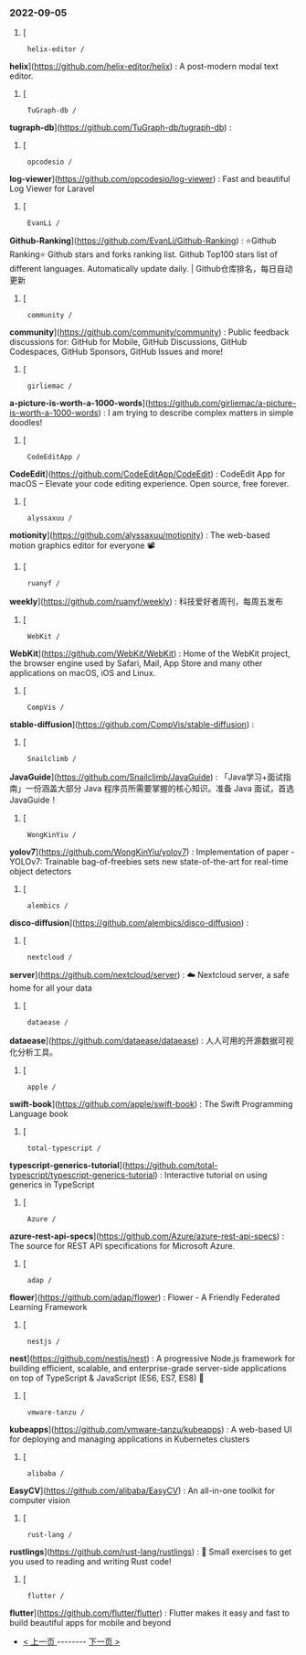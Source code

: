 ### 2022-09-05 
1. [
    

        helix-editor /
**helix**](https://github.com/helix-editor/helix) : A post-modern modal text editor.
1. [
    

        TuGraph-db /
**tugraph-db**](https://github.com/TuGraph-db/tugraph-db) : 
1. [
    

        opcodesio /
**log-viewer**](https://github.com/opcodesio/log-viewer) : Fast and beautiful Log Viewer for Laravel
1. [
    

        EvanLi /
**Github-Ranking**](https://github.com/EvanLi/Github-Ranking) : ⭐Github Ranking⭐ Github stars and forks ranking list. Github Top100 stars list of different languages. Automatically update daily. | Github仓库排名，每日自动更新
1. [
    

        community /
**community**](https://github.com/community/community) : Public feedback discussions for: GitHub for Mobile, GitHub Discussions, GitHub Codespaces, GitHub Sponsors, GitHub Issues and more!
1. [
    

        girliemac /
**a-picture-is-worth-a-1000-words**](https://github.com/girliemac/a-picture-is-worth-a-1000-words) : I am trying to describe complex matters in simple doodles!
1. [
    

        CodeEditApp /
**CodeEdit**](https://github.com/CodeEditApp/CodeEdit) : CodeEdit App for macOS – Elevate your code editing experience. Open source, free forever.
1. [
    

        alyssaxuu /
**motionity**](https://github.com/alyssaxuu/motionity) : The web-based motion graphics editor for everyone 📽
1. [
    

        ruanyf /
**weekly**](https://github.com/ruanyf/weekly) : 科技爱好者周刊，每周五发布
1. [
    

        WebKit /
**WebKit**](https://github.com/WebKit/WebKit) : Home of the WebKit project, the browser engine used by Safari, Mail, App Store and many other applications on macOS, iOS and Linux.
1. [
    

        CompVis /
**stable-diffusion**](https://github.com/CompVis/stable-diffusion) : 
1. [
    

        Snailclimb /
**JavaGuide**](https://github.com/Snailclimb/JavaGuide) : 「Java学习+面试指南」一份涵盖大部分 Java 程序员所需要掌握的核心知识。准备 Java 面试，首选 JavaGuide！
1. [
    

        WongKinYiu /
**yolov7**](https://github.com/WongKinYiu/yolov7) : Implementation of paper - YOLOv7: Trainable bag-of-freebies sets new state-of-the-art for real-time object detectors
1. [
    

        alembics /
**disco-diffusion**](https://github.com/alembics/disco-diffusion) : 
1. [
    

        nextcloud /
**server**](https://github.com/nextcloud/server) : ☁️ Nextcloud server, a safe home for all your data
1. [
    

        dataease /
**dataease**](https://github.com/dataease/dataease) : 人人可用的开源数据可视化分析工具。
1. [
    

        apple /
**swift-book**](https://github.com/apple/swift-book) : The Swift Programming Language book
1. [
    

        total-typescript /
**typescript-generics-tutorial**](https://github.com/total-typescript/typescript-generics-tutorial) : Interactive tutorial on using generics in TypeScript
1. [
    

        Azure /
**azure-rest-api-specs**](https://github.com/Azure/azure-rest-api-specs) : The source for REST API specifications for Microsoft Azure.
1. [
    

        adap /
**flower**](https://github.com/adap/flower) : Flower - A Friendly Federated Learning Framework
1. [
    

        nestjs /
**nest**](https://github.com/nestjs/nest) : A progressive Node.js framework for building efficient, scalable, and enterprise-grade server-side applications on top of TypeScript & JavaScript (ES6, ES7, ES8) 🚀
1. [
    

        vmware-tanzu /
**kubeapps**](https://github.com/vmware-tanzu/kubeapps) : A web-based UI for deploying and managing applications in Kubernetes clusters
1. [
    

        alibaba /
**EasyCV**](https://github.com/alibaba/EasyCV) : An all-in-one toolkit for computer vision
1. [
    

        rust-lang /
**rustlings**](https://github.com/rust-lang/rustlings) : 🦀 Small exercises to get you used to reading and writing Rust code!
1. [
    

        flutter /
**flutter**](https://github.com/flutter/flutter) : Flutter makes it easy and fast to build beautiful apps for mobile and beyond 

- [ < 上一页 ](https://github.com/able8/github-trending-daily-record/blob/master/2022-09-04.md) -------- [ 下一页 > ](https://github.com/able8/github-trending-daily-record/blob/master/2022-09-06.md)